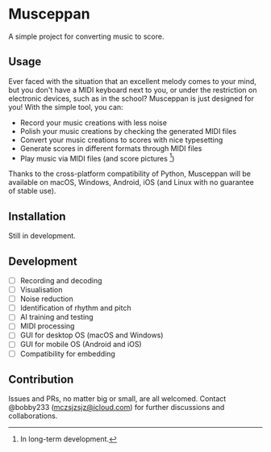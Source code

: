 # Musceppan
A simple project for converting music to score.

## Usage
Ever faced with the situation that an excellent melody comes to your mind, but you don't have a MIDI keyboard next to you, or under the restriction on electronic devices, such as in the school? Musceppan is just designed for you! With the simple tool, you can:
- Record your music creations with less noise
- Polish your music creations by checking the generated MIDI files
- Convert your music creations to scores with nice typesetting
- Generate scores in different formats through MIDI files
- Play music via MIDI files (and score pictures [^1])

Thanks to the cross-platform compatibility of Python, Musceppan will be available on macOS, Windows, Android, iOS (and Linux with no guarantee of stable use).

[^1]: In long-term development.

## Installation
Still in development.

## Development
- [ ] Recording and decoding
- [ ] Visualisation
- [ ] Noise reduction
- [ ] Identification of rhythm and pitch
- [ ] AI training and testing
- [ ] MIDI processing
- [ ] GUI for desktop OS (macOS and Windows)
- [ ] GUI for mobile OS (Android and iOS)
- [ ] Compatibility for embedding

## Contribution
Issues and PRs, no matter big or small, are all welcomed. Contact @bobby233 (<mczsjzsjz@icloud.com>) for further discussions and collaborations.
